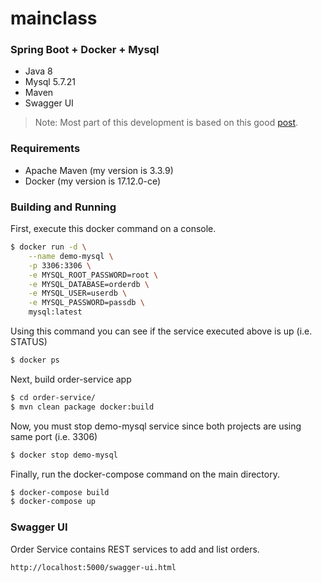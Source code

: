 # mainclass
### Spring Boot + Docker + Mysql

 - Java 8
 - Mysql 5.7.21
 - Maven
 - Swagger UI

>Note: Most part of this development is based on this good [post](https://g00glen00b.be/docker-spring-boot/).

### Requirements

 - Apache Maven (my version is 3.3.9)
 - Docker (my version is 17.12.0-ce)

### Building and Running

First, execute this docker command on a console.

```sh
$ docker run -d \
    --name demo-mysql \
    -p 3306:3306 \
    -e MYSQL_ROOT_PASSWORD=root \
    -e MYSQL_DATABASE=orderdb \
    -e MYSQL_USER=userdb \
    -e MYSQL_PASSWORD=passdb \
    mysql:latest
```
Using this command you can see if the service executed above is up (i.e. STATUS)

```sh
$ docker ps
```
Next, build order-service app

```sh
$ cd order-service/
$ mvn clean package docker:build
```
Now, you must stop demo-mysql service since both projects are using same port (i.e. 3306)

```sh
$ docker stop demo-mysql
```

Finally, run the docker-compose command on the main directory.

```sh
$ docker-compose build
$ docker-compose up
```

### Swagger UI

Order Service contains REST services to add and list orders.

```sh
http://localhost:5000/swagger-ui.html
```